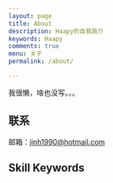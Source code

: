 ```yaml
---
layout: page
title: About
description: Haapy的自我简介
keywords: Haapy
comments: true
menu: 关于
permalink: /about/

---
```


 我很懒，啥也没写。。。

## 联系

邮箱：jinh1990@hotmail.com



## Skill Keywords

